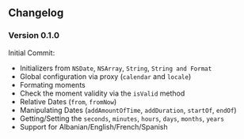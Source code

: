 ## Changelog

### Version 0.1.0

Initial Commit:
- Initializers from `NSDate`, `NSArray`, `String`, `String and Format`
- Global configuration via proxy (`calendar` and `locale`)
- Formating moments
- Check the moment validity via the `isValid` method
- Relative Dates (`from`, `fromNow`)
- Manipulating Dates (`addAmountOfTime`, `addDuration`, `startOf`, `endOf`)
- Getting/Setting the `seconds`, `minutes`, `hours`, `days`, `months`, `years`
- Support for Albanian/English/French/Spanish

